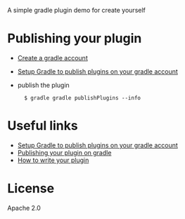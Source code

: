 A simple gradle plugin demo for create yourself

# Publishing your plugin
* [Create a gradle account](https://login.gradle.org/user/login)
* [Setup Gradle to publish plugins on your gradle account](https://plugins.gradle.org/docs/submit)
* publish the plugin

		$ gradle gradle publishPlugins --info

# Useful links
* [Setup Gradle to publish plugins on your gradle account](https://plugins.gradle.org/docs/submit)
* [Publishing your plugin on gradle](https://plugins.gradle.org/docs/publish-plugin)
* [How to write your plugin](https://docs.gradle.org/current/userguide/custom_plugins.html)

# License
Apache 2.0